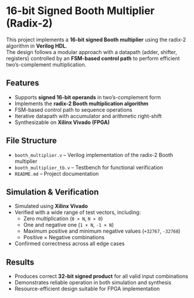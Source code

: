 
# 16-bit Signed Booth Multiplier (Radix-2)

This project implements a **16-bit signed Booth multiplier** using the radix-2 algorithm in **Verilog HDL**.  
The design follows a modular approach with a datapath (adder, shifter, registers) controlled by an **FSM-based control path** to perform efficient two’s-complement multiplication.

## Features
- Supports **signed 16-bit operands** in two’s-complement form  
- Implements the **radix-2 Booth multiplication algorithm**  
- FSM-based control path to sequence operations  
- Iterative datapath with accumulator and arithmetic right-shift  
- Synthesizable on **Xilinx Vivado (FPGA)**  

## File Structure
- `booth_multiplier.v` – Verilog implementation of the radix-2 Booth multiplier  
- `booth_multiplier_tb.v` – Testbench for functional verification  
- `README.md` – Project documentation  

## Simulation & Verification
- Simulated using **Xilinx Vivado**  
- Verified with a wide range of test vectors, including:
  - Zero multiplication (`0 × N`, `N × 0`)  
  - One and negative one (`1 × N`, `-1 × N`)  
  - Maximum positive and minimum negative values (`+32767`, `-32768`)  
  - Positive × Negative combinations  
- Confirmed correctness across all edge cases  

## Results
- Produces correct **32-bit signed product** for all valid input combinations  
- Demonstrates reliable operation in both simulation and synthesis  
- Resource-efficient design suitable for FPGA implementation  

